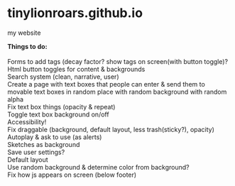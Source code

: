 # tinylionroars.github.io
my website

<b> Things to do: </b> <br><br>
  Forms to add tags (decay factor? show tags on screen(with button toggle)?<br>
  Html button toggles for content & backgrounds<br>
  Search system (clean, narrative, user)<br>
  Create a page with text boxes that people can enter & send them to movable text boxes in random place with random background with random alpha<br>
  Fix text box things (opacity & repeat)<br>
  Toggle text box background on/off<br>
  Accessibility!<br>
  Fix draggable (background, default layout, less trash(sticky?), opacity)<br>
  Autoplay & ask to use (as alerts)<br>
  Sketches as background<br>
  Save user settings?<br>
  Default layout<br>
  Use random background & determine color from background?<br>
  Fix how js appears on screen (below footer)<br>
  
  
